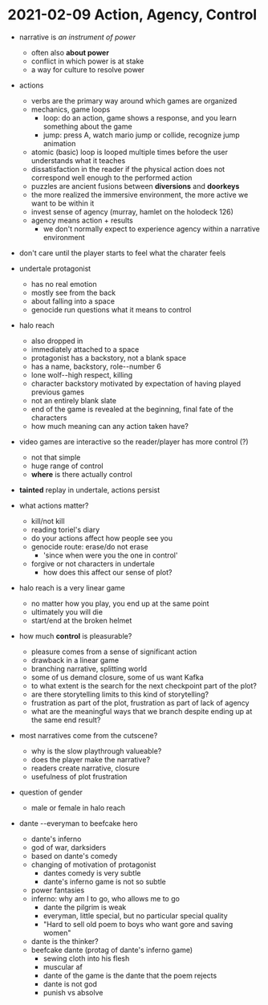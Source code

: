 # 2021-02-09 Action, Agency, Control

* narrative is *an instrument of power*
  * often also **about power**
  * conflict in which power is at stake
  * a way for culture to resolve power
  
* actions
  * verbs are the primary way around which games are organized
  * mechanics, game loops
    * loop: do an action, game shows a response, and you learn something about the game
    * jump: press A, watch mario jump or collide, recognize jump animation
  * atomic (basic) loop is looped multiple times before the user understands what it teaches
  * dissatisfaction in the reader if the physical action does not correspond well enough to the performed action
  * puzzles are ancient fusions between **diversions** and **doorkeys**
  * the more realized the immersive environment, the more active we want to be within it
  * invest sense of agency (murray, hamlet on the holodeck 126)
  * agency means action + results
    * we don't normally expect to experience agency within a narrative environment
* don't care until the player starts to feel what the charater feels
* undertale protagonist
  * has no real emotion
  * mostly see from the back
  * about falling into a space
  * genocide run questions what it means to control
* halo reach
  * also dropped in
  * immediately attached to a space
  * protagonist has a backstory, not a blank space
  * has a name, backstory, role--number 6
  * lone wolf--high respect, killing
  * character backstory motivated by expectation of having played previous games
  * not an entirely blank slate
  * end of the game is revealed at the beginning, final fate of the characters
  * how much meaning can any action taken have?
* video games are interactive so the reader/player has more control (?)
  * not that simple
  * huge range of control
  * **where** is there actually control
* **tainted** replay in undertale, actions persist 
* what actions matter?
  * kill/not kill
  * reading toriel's diary
  * do your actions affect how people see you
  * genocide route: erase/do not erase
    * 'since when were you the one in control'
  * forgive or not characters in undertale
    * how does this affect our sense of plot?
* halo reach is a very linear game
  * no matter how you play, you end up at the same point
  * ultimately you will die
  * start/end at the broken helmet
* how much **control** is pleasurable?
  * pleasure comes from a sense of significant action
  * drawback in a linear game
  * branching narrative, splitting world
  * some of us demand closure, some of us want Kafka
  * to what extent is the search for the next checkpoint part of the plot?
  * are there storytelling limits to this kind of storytelling?
  * frustration as part of the plot, frustration as part of lack of agency
  * what are the meaningful ways that we branch despite ending up at the same end result?
* most narratives come from the cutscene?
  * why is the slow playthrough valueable?
  * does the player make the narrative?
  * readers create narrative, closure
  * usefulness of plot frustration
* question of gender
  * male or female in halo reach
* dante --everyman to beefcake hero
  * dante's inferno
  * god of war, darksiders
  * based on dante's comedy
  * changing of motivation of protagonist
    * dantes comedy is very subtle
    * dante's inferno game is not so subtle
  * power fantasies
  * inferno: why am I to go, who allows me to go
    * dante the pilgrim is weak
    * everyman, little special, but no particular special quality
    * "Hard to sell old poem to boys who want gore and saving women"
  * dante is the thinker? 
  * beefcake dante (protag of dante's inferno game)
    * sewing cloth into his flesh
    * muscular af
    * dante of the game is the dante that the poem rejects
    * dante is not god
    * punish vs absolve
